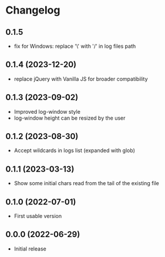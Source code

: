 # Changelog

## 0.1.5
- fix for Windows: replace '\\' with '/' in log files path

## 0.1.4 (2023-12-20)
- replace jQuery with Vanilla JS for broader compatibility

## 0.1.3 (2023-09-02)
- Improved log-window style
- log-window height can be resized by the user

## 0.1.2 (2023-08-30)
- Accept wildcards in logs list (expanded with glob)

## 0.1.1 (2023-03-13)
- Show some initial chars read from the tail of the existing file

## 0.1.0 (2022-07-01)
- First usable version

## 0.0.0 (2022-06-29)

- Initial release
